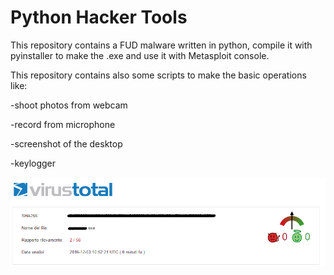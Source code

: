 # Python Hacker Tools

This repository contains a FUD malware written in python, compile it with pyinstaller to make the .exe and use it with Metasploit console.



This repository contains also some scripts to make the basic operations like:

-shoot photos from webcam

-record from microphone

-screenshot of the desktop

-keylogger

![alt tag](https://github.com/mirkoBastianini/Python-Hacker-Tools/blob/master/img/img.png)
 
